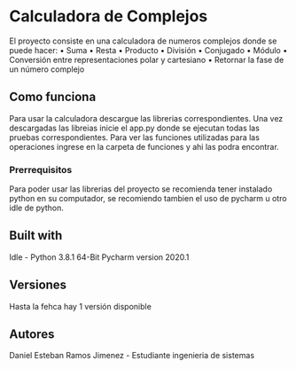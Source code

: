 # Calculadora de Complejos
El proyecto consiste en una calculadora de numeros complejos donde se puede hacer:
• Suma
• Resta
• Producto
• División
• Conjugado
• Módulo
• Conversión entre representaciones polar y cartesiano
• Retornar la fase de un número complejo
## Como funciona
Para usar la calculadora descargue las librerias correspondientes. Una vez descargadas las libreias inicie el app.py donde se ejecutan todas las pruebas correspondientes.
Para ver las funciones utilizadas para las operaciones ingrese en la carpeta de funciones y ahi las podra encontrar.
### Prerrequisitos
Para poder usar las librerias del proyecto se recomienda tener instalado python en su computador, se recomiendo tambien el uso de pycharm u otro idle de python.
## Built with
Idle - Python 3.8.1 64-Bit
Pycharm version 2020.1
## Versiones
Hasta la fehca hay 1 versión disponible
## Autores
Daniel Esteban Ramos Jimenez - Estudiante ingenieria de sistemas
